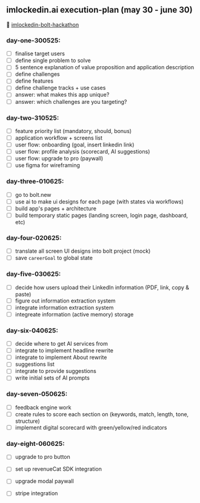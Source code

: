 ## imlockedin.ai execution-plan (may 30 - june 30) <br>
🔗 [imlockedin-bolt-hackathon](https://chatgpt.com/c/6839eed6-2798-8011-af01-9cecb4c35f57) <br>
### day-one-300525:
- [ ] finalise target users
- [ ] define single problem to solve
- [ ] 5 sentence explanation of value proposition and application description
- [ ] define challenges
- [ ] define features
- [ ] define challenge tracks + use cases
- [ ] answer: what makes this app unique?
- [ ] answer: which challenges are you targeting?

### day-two-310525:
- [ ] feature priority list (mandatory, should, bonus)
- [ ] application workflow + screens list
- [ ] user flow: onboarding (goal, insert linkedin link)
- [ ] user flow: profile analysis (scorecard, AI suggestions)
- [ ] user flow: upgrade to pro (paywall)
- [ ] use figma for wireframing

### day-three-010625:
- [ ] go to bolt.new
- [ ] use ai to make ui designs for each page (with states via workflows)
- [ ] build app's pages + architecture
- [ ] build temporary static pages (landing screen, login page, dashboard, etc)

### day-four-020625:
- [ ] translate all screen UI designs into bolt project (mock)
- [ ] save `careerGoal` to global state

### day-five-030625:
- [ ] decide how users upload their LinkedIn information (PDF, link, copy & paste)
- [ ] figure out information extraction system
- [ ] integrate information extraction system
- [ ] integreate information (active memory) storage

### day-six-040625:
- [ ] decide where to get AI services from
- [ ] integrate to implement headline rewrite
- [ ] integrate to implement About rewrite
- [ ] suggestions list
- [ ] integrate to provide suggestions
- [ ] write initial sets of AI prompts

### day-seven-050625:
- [ ] feedback engine work
- [ ] create rules to score each section on (keywords, match, length, tone, structure)
- [ ] implement digital scorecard with green/yellow/red indicators

### day-eight-060625:
- [ ] upgrade to pro button
- [ ] set up revenueCat SDK integration
- [ ] upgrade modal paywall
- [ ] stripe integration

